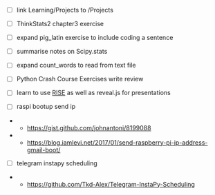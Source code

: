 - [ ] link Learning/Projects to /Projects
- [ ] ThinkStats2 chapter3 exercise
- [ ] expand pig_latin exercise to include coding a sentence
- [ ] summarise notes on Scipy.stats
- [ ] expand count_words to read from text file
- [ ] Python Crash Course Exercises write review


- [ ] learn to use [RISE](https://github.com/damianavila/RISE) as well as reveal.js for presentations
- [ ] raspi bootup send ip
- - https://gist.github.com/johnantoni/8199088
- -  https://blog.iamlevi.net/2017/01/send-raspberry-pi-ip-address-gmail-boot/

- [ ] telegram instapy scheduling
 - - https://github.com/Tkd-Alex/Telegram-InstaPy-Scheduling

